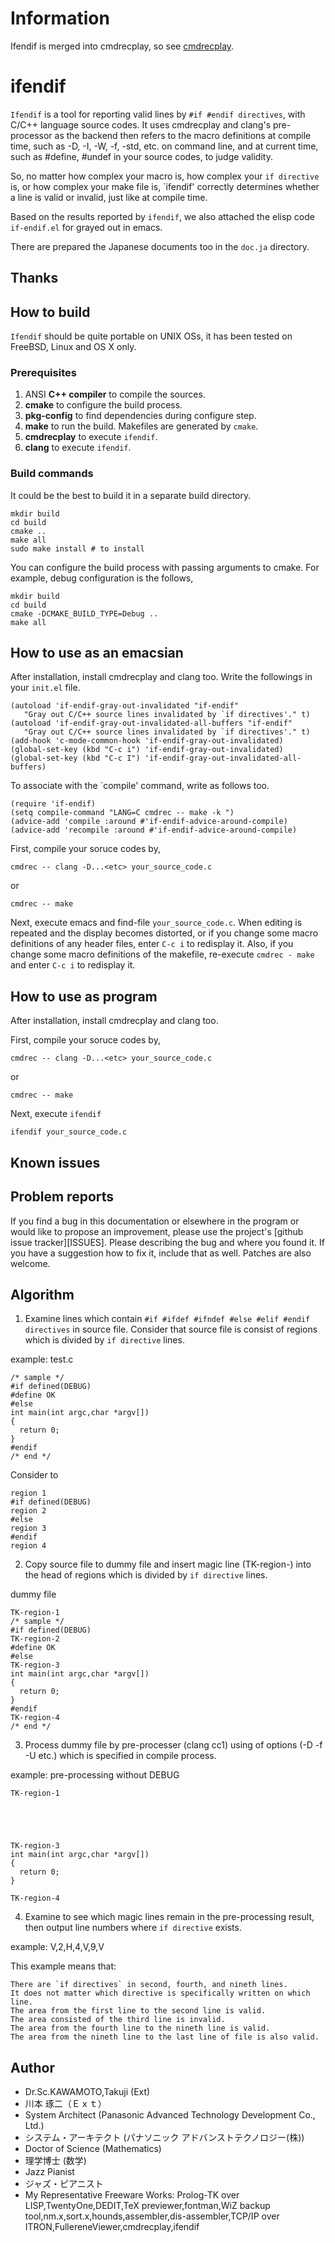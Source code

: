 Information
===========

Ifendif is merged into cmdrecplay, so see [cmdrecplay](https://github.com/DrScKAWAMOTO/cmdrecplay).


ifendif
=======

`Ifendif` is a tool for reporting valid lines by `#if #endif directives`, with C/C++
language source codes. It uses cmdrecplay and clang's pre-processor as the backend
then refers to the macro definitions at compile time,
such as -D, -I, -W, -f, -std, etc. on command line,
and at current time,
such as #define, #undef in your source codes,
to judge validity.

So, no matter how complex your macro is, how complex your `if directive` is,
or how complex your make file is, `ifendif' correctly determines whether a line
is valid or invalid, just like at compile time.

Based on the results reported by `ifendif`, we also attached the elisp code
`if-endif.el` for grayed out in emacs.

There are prepared the Japanese documents too in the `doc.ja` directory.

Thanks
------

How to build
------------

`Ifendif` should be quite portable on UNIX OSs, it has been tested on FreeBSD,
Linux and OS X only.

### Prerequisites

1. ANSI **C++ compiler** to compile the sources.
2. **cmake** to configure the build process.
3. **pkg-config** to find dependencies during configure step.
4. **make** to run the build. Makefiles are generated by `cmake`.
5. **cmdrecplay** to execute `ifendif`.
6. **clang** to execute `ifendif`.

### Build commands

It could be the best to build it in a separate build directory.

    mkdir build
    cd build
    cmake ..
    make all
    sudo make install # to install

You can configure the build process with passing arguments to cmake.
For example, debug configuration is the follows,

    mkdir build
    cd build
    cmake -DCMAKE_BUILD_TYPE=Debug ..
    make all


How to use as an emacsian
-------------------------

After installation, install cmdrecplay and clang too.
Write the followings in your `init.el` file.

    (autoload 'if-endif-gray-out-invalidated "if-endif"
       "Gray out C/C++ source lines invalidated by `if directives'." t)
    (autoload 'if-endif-gray-out-invalidated-all-buffers "if-endif"
       "Gray out C/C++ source lines invalidated by `if directives'." t)
    (add-hook 'c-mode-common-hook 'if-endif-gray-out-invalidated)
    (global-set-key (kbd "C-c i") 'if-endif-gray-out-invalidated)
    (global-set-key (kbd "C-c I") 'if-endif-gray-out-invalidated-all-buffers)

To associate with the `compile' command, write as follows too.

    (require 'if-endif)
    (setq compile-command "LANG=C cmdrec -- make -k ")
    (advice-add 'compile :around #'if-endif-advice-around-compile)
    (advice-add 'recompile :around #'if-endif-advice-around-compile)

First, compile your soruce codes by,

    cmdrec -- clang -D...<etc> your_source_code.c

or

    cmdrec -- make

Next, execute emacs and find-file `your_source_code.c`.
When editing is repeated and the display becomes distorted,
or if you change some macro definitions of any header files,
enter `C-c i` to redisplay it.
Also, if you change some macro definitions of the makefile,
re-execute `cmdrec - make` and enter `C-c i` to redisplay it.


How to use as program
---------------------

After installation, install cmdrecplay and clang too.

First, compile your soruce codes by,

    cmdrec -- clang -D...<etc> your_source_code.c

or

    cmdrec -- make

Next, execute `ifendif`

    ifendif your_source_code.c


Known issues
------------

Problem reports
---------------

If you find a bug in this documentation or elsewhere in the program or would
like to propose an improvement, please use the project's [github issue
tracker][ISSUES]. Please describing the bug and where you found it. If you
have a suggestion how to fix it, include that as well. Patches are also
welcome.

Algorithm
---------

1. Examine lines which contain `#if #ifdef #ifndef #else #elif #endif directives` in source file. Consider that source file is consist of regions which is divided by `if directive` lines.

example: test.c

    /* sample */
    #if defined(DEBUG)
    #define OK
    #else
    int main(int argc,char *argv[])
    {
      return 0;
    }
    #endif
    /* end */

Consider to

    region 1
    #if defined(DEBUG)
    region 2
    #else
    region 3
    #endif
    region 4

2. Copy source file to dummy file and insert magic line (TK-region-<n>) into the head of regions which is divided by `if directive` lines.

dummy file

    TK-region-1
    /* sample */
    #if defined(DEBUG)
    TK-region-2
    #define OK
    #else
    TK-region-3
    int main(int argc,char *argv[])
    {
      return 0;
    }
    #endif
    TK-region-4
    /* end */

3. Process dummy file by pre-processer (clang cc1) using of options (-D -f -U etc.) which is specified in compile process.

example: pre-processing without DEBUG

    TK-region-1
    
    
    
    
    
    TK-region-3
    int main(int argc,char *argv[])
    {
      return 0;
    }
    
    TK-region-4

4. Examine to see which magic lines remain in the pre-processing result, then output line numbers where `if directive` exists.

example:
V,2,H,4,V,9,V

This example means that:

    There are `if directives` in second, fourth, and nineth lines.
    It does not matter which directive is specifically written on which line.
    The area from the first line to the second line is valid.
    The area consisted of the third line is invalid.
    The area from the fourth line to the nineth line is valid.
    The area from the nineth line to the last line of file is also valid.


Author
------

* Dr.Sc.KAWAMOTO,Takuji (Ext)
* 川本 琢二（Ｅｘｔ）
* System Architect (Panasonic Advanced Technology Development Co., Ltd.)
* システム・アーキテクト (パナソニック アドバンストテクノロジー(株))
* Doctor of Science (Mathematics)
* 理学博士 (数学)
* Jazz Pianist
* ジャズ・ピアニスト
* My Representative Freeware Works: Prolog-TK over LISP,TwentyOne,DEDIT,TeX previewer,fontman,WiZ backup tool,nm.x,sort.x,hounds,assembler,dis-assembler,TCP/IP over ITRON,FullereneViewer,cmdrecplay,ifendif
